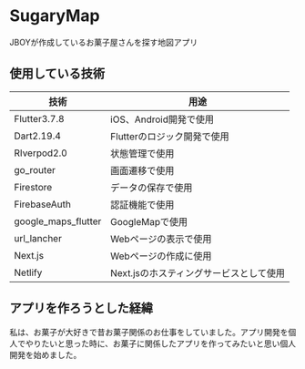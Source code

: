 # SugaryMap
JBOYが作成しているお菓子屋さんを探す地図アプリ

## 使用している技術

| 技術 | 用途 |
| --- | --- |
| Flutter3.7.8 | iOS、Android開発で使用 |
| Dart2.19.4 | Flutterのロジック開発で使用 |
| RIverpod2.0 | 状態管理で使用 |
| go_router | 画面遷移で使用 |
| Firestore | データの保存で使用 |
| FirebaseAuth | 認証機能で使用 |
| google_maps_flutter | GoogleMapで使用 |
| url_lancher | Webページの表示で使用 |
| Next.js | Webページの作成に使用 |
| Netlify | Next.jsのホスティングサービスとして使用 |

## アプリを作ろうとした経緯

私は、お菓子が大好きで昔お菓子関係のお仕事をしていました。アプリ開発を個人でやりたいと思った時に、お菓子に関係したアプリを作ってみたいと思い個人開発を始めました。